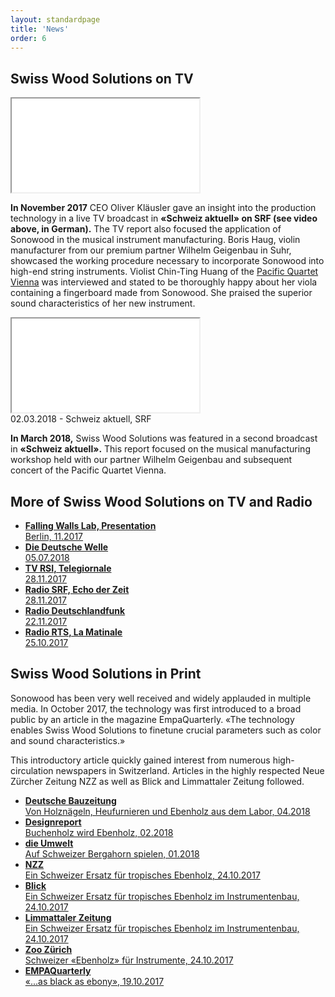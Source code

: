 ```yaml
---
layout: standardpage
title: 'News'
order: 6
---
```


<div class="full-width">
<div class="wrap">

## Swiss Wood Solutions on TV

<iframe src="//tp.srgssr.ch/p/srf/embed?urn=urn:srf:video:5e034e98-bd53-4f10-9439-4dca60fe9484&start=627" allowfullscreen name="Schweiz aktuell vom 28.11.2017">
</iframe>

**In November 2017** CEO Oliver Kläusler gave an insight into the
production technology in a live TV broadcast in **«Schweiz aktuell» on
SRF (see video above, in German).** The TV report also focused the
application of Sonowood in the musical instrument manufacturing. Boris
Haug, violin manufacturer from our premium partner Wilhelm Geigenbau in
Suhr, showcased the working procedure necessary to incorporate Sonowood
into high-end string instruments. Violist Chin-Ting Huang of the
[Pacific Quartet Vienna](http://pacificquartet.com) was interviewed and
stated to be thoroughly happy about her viola containing a fingerboard
made from Sonowood. She praised the superior sound characteristics of
her new instrument.

<iframe src='//tp.srgssr.ch/p/srf/embed?urn=urn:srf:video:496e96cd-8b96-4c48-9a94-9c0cacf98131&start=' allowfullscreen name='«Schweizer» Tropenholz im Test'></iframe>
<figcaption>02.03.2018 - Schweiz aktuell, SRF</figcaption>

**In March 2018,** Swiss Wood Solutions was featured in a second
broadcast in **«Schweiz aktuell».** This report focused on the musical
manufacturing workshop held with our partner Wilhelm Geigenbau and
subsequent concert of the Pacific Quartet Vienna.

</div>
</div>

<div class="full-width-red">
<div class="wrap">

## More of Swiss Wood Solutions on TV and Radio

  - [**Falling Walls Lab, Presentation**  
    Berlin,
    11.2017](https://www.youtube.com/embed/ciyMRf8cfoE?rel=0&showinfo=0)
  - [**Die Deutsche Welle**  
    05.07.2018](https://p.dw.com/p/30uK3)
  - [**TV RSI,
    Telegiornale**  
    28.11.2017](https://www.rsi.ch/play/tv/telegiornale/video/28-11-2017-legno-indigeno-peri-liutai?id=9841570&station=rete-uno)
  - [**Radio SRF, Echo der
    Zeit**  
    28.11.2017](https://www.srf.ch/play/radio/echo-der-zeit/audio/schweizer-tropenholz-fuer-musikinstrumente?id=70df976f-69dc-4ef3-94d7-68ac4b8823cc&startTime=2.104851039)
  - [**Radio
    Deutschlandfunk**  
    22.11.2017](http://www.deutschlandfunk.de/instrumentenbau-heimische-hoelzer-fuer-hochwertige-geigen.676.de.html?dram:article_id=401301)
  - [**Radio RTS, La
    Matinale**  
    25.10.2017](https://www.rts.ch/info/sciences-tech/environnement/9027757-l-erable-sycomore-parade-suisse-contre-l-extinction-du-bois-d-ebene.html)

</div>
</div>

<div class="full-width">
<div class="wrap">

## Swiss Wood Solutions in Print

Sonowood has been very well received and widely applauded in multiple media. In October 2017, the
technology was first introduced to a broad public by an article in the
magazine EmpaQuarterly. «The technology enables Swiss Wood Solutions to
finetune crucial parameters such as color and sound characteristics.»

This introductory article quickly gained interest from numerous
high-circulation newspapers in Switzerland. Articles in the highly
respected Neue Zürcher Zeitung NZZ as well as Blick and Limmattaler
Zeitung followed.

  - [**Deutsche Bauzeitung**  
    Von Holznägeln, Heufurnieren und Ebenholz aus dem Labor,
    04.2018](/assets/docs/201804_Deutsche-Bauzeitung.pdf)
  - [**Designreport**  
    Buchenholz wird Ebenholz,
    02.2018](/assets/docs/201802_Designreport.pdf)
  - [**die Umwelt**  
    Auf Schweizer Bergahorn spielen,
    01.2018](/assets/docs/201801_die-umwelt.pdf)
  - [**NZZ**  
    Ein Schweizer Ersatz für tropisches Ebenholz,
    24.10.2017](https://www.nzz.ch/wissenschaft/ein-schweizer-ersatz-fuer-tropisches-ebenholz-ld.1323798)
  - [**Blick**  
    Ein Schweizer Ersatz für tropisches Ebenholz im Instrumentenbau,
    24.10.2017](https://www.blick.ch/news/schweiz/materialforschung-ein-schweizer-ersatz-fuer-ebenholz-im-instrumentenbau-id7502187.html)
  - [**Limmattaler Zeitung**  
    Ein Schweizer Ersatz für tropisches Ebenholz im Instrumentenbau,
    24.10.2017](https://www.limmattalerzeitung.ch/limmattal/zuerich/ein-schweizer-ersatz-fuer-ebenholz-im-instrumentenbau-131836740)
  - [**Zoo Zürich**  
    Schweizer «Ebenholz» für Instrumente,
    24.10.2017](https://www.zoo.ch/zoonews/schweizer-«ebenholz»-für-instrumente)
  - [**EMPAQuarterly**  
    «...as black as ebony»,
    19.10.2017](/assets/docs/201710_EmpaQuarterly.pdf)

</div>
</div>
